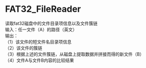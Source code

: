 # FAT32_FileReader
读取fat32磁盘中的文件目录项信息以及文件簇链  
输入：任一文件（A）的路径（英文）  
输出：  
（1）该文件的短文件名目录项信息  
（2）该文件的簇链  
（3）根据上述的文件簇链，从磁盘上提取数据并拼接而得的新文件（B）  
（4）文件A与文件B内容的比较结果  

